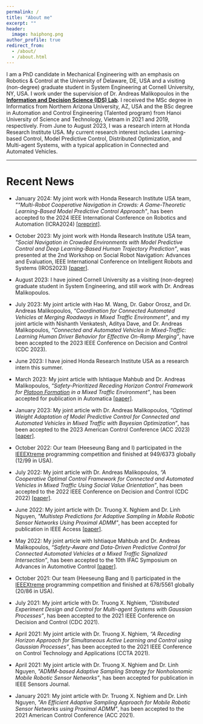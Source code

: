 ```yaml
---
permalink: /
title: "About me"
excerpt: ""
header:
  image: haiphong.png
author_profile: true
redirect_from:
  - /about/
  - /about.html
---
```


I am a PhD candidate in Mechanical Engineering with an emphasis on Robotics & Control at the University of Delaware, DE, USA and a visiting (non-degree) graduate student in System Engineering at Cornell University, NY, USA.
I work under the supervision of Dr. Andreas Malikopoulos in the [**Information and Decision Science (IDS) Lab**](https://ids-lab.net/).
I received the MSc degree in Informatics from Northern Arizona University, AZ, USA and the BSc degree in Automation and Control Engineering (Talented program) from Hanoi University of Science and Technology, Vietnam in 2021 and 2019, respectively.
From June to August 2023, I was a research intern at Honda Research Institute USA.
My current research interest includes Learning-based Control, Model Predictive Control, Distributed Optimization, and Multi-agent Systems, with a typical application in Connected and Automated Vehicles.

***

# Recent News

* January 2024: My joint work with Honda Research Institute USA team, <em>"“Multi-Robot Cooperative Navigation in Crowds: A Game-Theoretic Learning-Based Model Predictive Control Approach"</em>, has been accepted to the 2024 IEEE International Conference on Robotics and Automation (ICRA2024) [[preprint]](https://arxiv.org/abs/2310.06964/).


* October 2023: My joint work with Honda Research Institute USA team, <em>"Social Navigation in Crowded Environments with Model Predictive Control and Deep Learning-Based Human Trajectory Prediction"</em>, was presented at the 2nd Workshop on Social Robot Navigation: Advances and Evaluation, IEEE International Conference on Intelligent Robots and Systems (IROS2023) [[paper]](https://seanavbench23.pages.dev/papers/Social%20Navigation%20in%20Crowded%20Environments%20with%20Model%20Predictive%20Control%20and%20Deep%20Learning-Based%20Human%20Trajector%20Prediction.pdf).

* August 2023: I have joined Cornell University as a visiting (non-degree) graduate student in System Engineering, and still work with Dr. Andreas Malikopoulos. 

* July 2023: My joint article with Hao M. Wang, Dr. Gabor Orosz, and Dr. Andreas Malikopoulos, <em>“Coordination for Connected Automated Vehicles at Merging Roadways in Mixed Traffic Environment”</em>, and my joint article with Nishanth Venkatesh, Aditya Dave, and Dr. Andreas Malikopoulos, <em>“Connected and Automated Vehicles in Mixed-Traffic: Learning Human Driver Behavior for Effective On-Ramp Merging”</em>, have been accepted to the 2023 IEEE Conference on Decision and Control (CDC 2023).

* June 2023: I have joined Honda Research Institute USA as a research intern this summer.

* March 2023: My joint article with Ishtiaque Mahbub and Dr. Andreas Malikopoulos, <em>“Safety-Prioritized Receding Horizon Control Framework for [Platoon Formation](https://www.facebook.com/watch/?v=744859806128975) in a Mixed Traffic Environment”</em>, has been accepted for publication in Automatica [[paper]](https://www.sciencedirect.com/science/article/pii/S2405896322022935).

* January 2023: My joint article with Dr. Andreas Malikopoulos, <em>“Optimal Weight Adaptation of Model Predictive Control for Connected and Automated Vehicles in Mixed Traffic with Bayesian Optimization”</em>, has been accepted to the 2023 American Control Conference (ACC 2023) [[paper]](https://ieeexplore.ieee.org/abstract/document/10155950/).

* October 2022: Our team (Heeseung Bang and I) participated in the [IEEEXtreme](https://ieeextreme.org/) programming competition and finished at 949/6373 globally (12/99 in USA).

* July 2022: My joint article with Dr. Andreas Malikopoulos, <em>“A Cooperative Optimal Control Framework for Connected and Automated Vehicles in Mixed Traffic Using Social Value Orientation”</em>, has been accepted to the 2022 IEEE Conference on Decision and Control (CDC 2022) [[paper]](https://ieeexplore.ieee.org/document/9993337).

* June 2022: My joint article with Dr. Truong X. Nghiem and Dr. Linh Nguyen, <em>"Multistep Predictions for Adaptive Sampling in Mobile Robotic Sensor Networks Using Proximal ADMM"</em>, has been accepted for publication in IEEE Access [[paper]](https://ieeexplore.ieee.org/document/9797705).

<!-- * May 2022: My joint article with Ishtiaque Mahbub and Dr. Andreas Malikopoulos, <em>“Safety-Prioritized Receding Horizon Control Framework for Platoon Formation in a Mixed Traffic Environment”</em>, has been submitted to Automatica [[arXiv preprint]](https://arxiv.org/abs/2205.10673). -->

* May 2022: My joint article with Ishtiaque Mahbub and Dr. Andreas Malikopoulos, <em>“Safety-Aware and Data-Driven Predictive Control for Connected Automated Vehicles at a Mixed Traffic Signalized Intersection”</em>, has been accepted to the 10th IFAC Symposium on Advances in Automotive Control [[paper]](https://www.sciencedirect.com/science/article/pii/S2405896322022935).

<!-- * December 2021: My CDC 2021 paper was presented at the conference, in an invited session on "Gaussian Process Based Identification and Control". -->

* October 2021: Our team (Heeseung Bang and I) participated in the [IEEEXtreme](https://ieeextreme.org/) programming competition and finished at 678/5561 globally (20/86 in USA).

<!-- * August 2021: My CCTA 2021 paper was presented at the conference. -->

* July 2021: My joint article with Dr. Truong X. Nghiem, <em>“Distributed Experiment Design and Control for Multi-agent Systems with Gaussian Processes”</em>, has been accepted to the 2021 IEEE Conference on Decision and Control (CDC 2021).

<!-- * May 2021: My ACC 2021 paper was presented at the conference. -->

* April 2021: My joint article with Dr. Truong X. Nghiem, <em>“A Receding Horizon Approach for Simultaneous Active Learning and Control using Gaussian Processes”</em>, has been accepted to the 2021 IEEE Conference on Control Technology and Applications (CCTA 2021).

* April 2021: My joint article with Dr. Truong X. Nghiem and Dr. Linh Nguyen, <em>"ADMM-based Adaptive Sampling Strategy for Nonholonomic Mobile Robotic Sensor Networks"</em>, has been accepted for publication in IEEE Sensors Journal.

* January 2021: My joint article with Dr. Truong X. Nghiem and Dr. Linh Nguyen, <em>"An Efficient Adaptive Sampling Approach for Mobile Robotic Sensor Networks using Proximal ADMM"</em>, has been accepted to the 2021 American Control Conference (ACC 2021).

<!-- * August 2020: My CCTA 2020 paper was presented at the conference. -->

<!-- * April 2020: My joint article with Dr. Truong X. Nghiem, <em>“Gaussian Process Based Distributed Model Predictive Control for Multi-agent Systems using Sequential Convex Programming and ADMM”</em>, has been accepted to the 2020 IEEE Conference on Control Technology and Applications (CCTA 2020). -->
